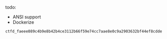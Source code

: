 todo:
- ANSI support
- Dockerize

`ctfd_faeee089c4b9e8b42b4ce3112b66f59e74cc7aae8e0c9a2903632bf44ef8cdde`
